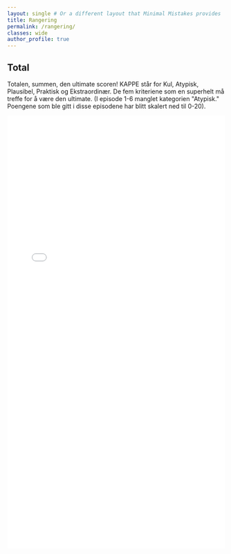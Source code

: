 ```yaml
---
layout: single # Or a different layout that Minimal Mistakes provides 
title: Rangering
permalink: /rangering/ 
classes: wide
author_profile: true
---
```


<style>
.responsive-iframe {
    position: relative;
    overflow: hidden;
    height: 1000px; /* Set the desired height for the responsive iframe */
}
.responsive-iframe iframe {
    position: absolute;
    top: 0;
    left: 0;
    width: 100%;
    height: 100%; /* Make the iframe fill the parent container */
}
.fixed-height-iframe iframe {
    width: 100%;
    height: 2000px; /* Set the desired height */
    border: none; /* Optional: Remove border */
}
</style>

## Total

Totalen, summen, den ultimate scoren! KAPPE står for Kul, Atypisk, Plausibel, Praktisk og Ekstraordinær. De fem kriteriene som en superhelt må treffe for å være den ultimate.
(I episode 1-6 manglet kategorien "Atypisk." Poengene som ble gitt i disse episodene har blitt skalert ned til 0-20).

<div class="responsive-iframe">
    <iframe src="/assets/charts/total.html" frameborder="0"></iframe>
</div>
